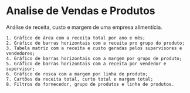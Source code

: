 # Analise de Vendas e Produtos

Análise de receita, custo e margem de uma empresa alimentícia.


    1. Gráfico de área com a receita total por ano e mês;
    2. Gráfico de barras horizontais com a receita pro grupo do produto;
    3. Tabela matriz com a receita e custo geradas pelos supervisores e vendedores;
    4. Gráfico de barras horizontais com a margem por grupo de produto;
    5. Gráfico de barras horizontais com a receita por vendedor e supervisor;
    6. Gráfico de rosca com a margem por linha de produto;
    7. Cartões da receita total, curto total e margem total;
    8. Filtros do fornecedor, grupo de produtos e linha de produtos.
 
